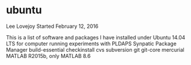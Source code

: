 # ubuntu
Lee Lovejoy
Started February 12, 2016

This is a list of software and packages I have installed under Ubuntu 14.04 LTS for computer running experiments with PLDAPS
Synpatic Package Manager
build-essential
checkinstall
cvs
subversion
git
git-core
mercurial
MATLAB R2015b, only MATLAB 8.6
